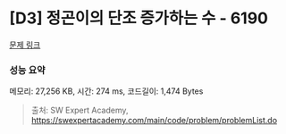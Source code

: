 # [D3] 정곤이의 단조 증가하는 수 - 6190 

[문제 링크](https://swexpertacademy.com/main/code/problem/problemDetail.do?contestProbId=AWcPjEuKAFgDFAU4) 

### 성능 요약

메모리: 27,256 KB, 시간: 274 ms, 코드길이: 1,474 Bytes



> 출처: SW Expert Academy, https://swexpertacademy.com/main/code/problem/problemList.do